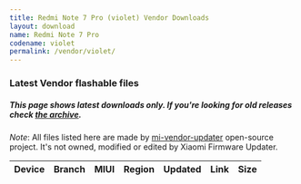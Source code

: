 ```yaml
---
title: Redmi Note 7 Pro (violet) Vendor Downloads
layout: download
name: Redmi Note 7 Pro
codename: violet
permalink: /vendor/violet/
---
```


### Latest Vendor flashable files
##### This page shows latest downloads only. If you're looking for old releases check [the archive](/archive/vendor/violet/).

*Note*: All files listed here are made by [mi-vendor-updater](https://github.com/TryHardDood/mi-vendor-updater) open-source project. It's not owned, modified or edited by Xiaomi Firmware Updater.

<div class="table-responsive-md" id="table-wrapper">
    <table id="vendor" class="compact table table-striped table-hover table-sm">
        <thead class="thead-dark">
            <tr>
                <th>Device</th>
                <th>Branch</th>
                <th>MIUI</th>
                <th>Region</th>
                <th>Updated</th>
                <th>Link</th>
                <th>Size</th>
            </tr>
        </thead>
        <script>loadVendorDownloads('violet', 'latest')</script>
    </table>
</div>
